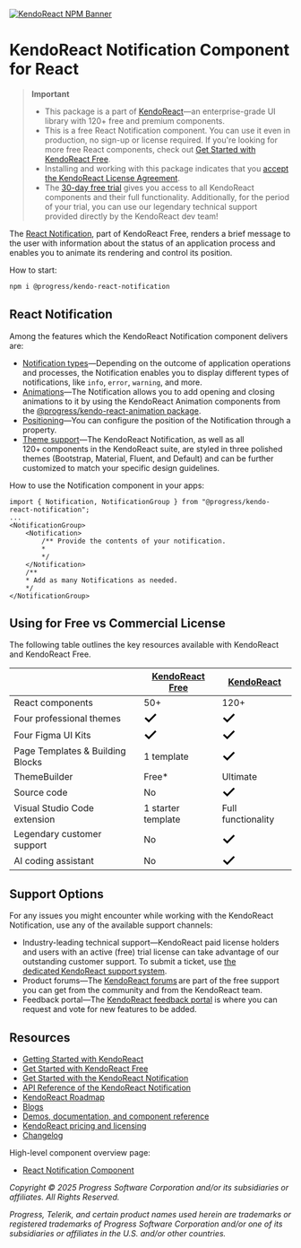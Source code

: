 [![KendoReact NPM Banner](https://raw.githubusercontent.com/telerik/kendo-react/master/images/kendoreact-github-banner.png)](https://www.telerik.com/kendo-react-ui/components/free?utm_medium=referral&utm_source=npm&utm_campaign=kendo-ui-react-trial-npm-notification&utm_content=banner)

# KendoReact Notification Component for React

> **Important**
>
> -   This package is а part of [KendoReact](https://www.telerik.com/kendo-react-ui?utm_medium=referral&utm_source=npm&utm_campaign=kendo-ui-react-trial-npm-notification)&mdash;an enterprise-grade UI library with 120+ free and premium components.
> -   This is a free React Notification component. You can use it even in production, no sign-up or license required. If you're looking for more free React components, check out [Get Started with KendoReact Free](https://www.telerik.com/kendo-react-ui/components/free).
> -   Installing and working with this package indicates that you [accept the KendoReact License Agreement](https://www.telerik.com/purchase/license-agreement/progress-kendoreact?utm_medium=referral&utm_source=npm&utm_campaign=kendo-ui-react-trial-npm-notification).
> -   The [30-day free trial](https://www.telerik.com/try/kendo-react-ui?utm_medium=referral&utm_source=npm&utm_campaign=kendo-ui-react-trial-npm-notification) gives you access to all KendoReact components and their full functionality. Additionally, for the period of your trial, you can use our legendary technical support provided directly by the KendoReact dev team!

The [React Notification](https://www.telerik.com/kendo-react-ui/notification), part of KendoReact Free, renders a brief message to the user with information about the status of an application process and enables you to animate its rendering and control its position.

How to start:

```sh
npm i @progress/kendo-react-notification
```

## React Notification

Among the features which the KendoReact Notification component delivers are:

-   [Notification types](https://www.telerik.com/kendo-react-ui/components/notification/types/?utm_medium=referral&utm_source=npm&utm_campaign=kendo-ui-react-trial-npm-notification)&mdash;Depending on the outcome of application operations and processes, the Notification enables you to display different types of notifications, like `info`, `error`, `warning`, and more.
-   [Animations](https://www.telerik.com/kendo-react-ui/components/notification/animations/?utm_medium=referral&utm_source=npm&utm_campaign=kendo-ui-react-trial-npm-notification)&mdash;The Notification allows you to add opening and closing animations to it by using the KendoReact Animation components from the [@progress/kendo-react-animation package](https://www.npmjs.com/package/@progress/kendo-react-animation).
-   [Positioning](https://www.telerik.com/kendo-react-ui/components/notification/positioning/?utm_medium=referral&utm_source=npm&utm_campaign=kendo-ui-react-trial-npm-notification)&mdash;You can configure the position of the Notification through a property.
-   [Theme support](https://www.telerik.com/kendo-react-ui/components/styling/?utm_medium=referral&utm_source=npm&utm_campaign=kendo-ui-react-trial-npm-notification)&mdash;The KendoReact Notification, as well as all 120+ components in the KendoReact suite, are styled in three polished themes (Bootstrap, Material, Fluent, and Default) and can be further customized to match your specific design guidelines.

How to use the Notification component in your apps:

```tsx
import { Notification, NotificationGroup } from "@progress/kendo-react-notification";
...
<NotificationGroup>
    <Notification>
        /** Provide the contents of your notification.
        *
        */
    </Notification>
    /**
    * Add as many Notifications as needed.
    */
</NotificationGroup>
```

## Using for Free vs Commercial License

The following table outlines the key resources available with KendoReact and KendoReact Free.

|                                  | [KendoReact Free](https://www.telerik.com/kendo-react-ui/components/free)                                                                                                                                | [KendoReact](https://www.telerik.com/kendo-react-ui)                                                                                                                                                     |
| -------------------------------- | -------------------------------------------------------------------------------------------------------------------------------------------------------------------------------------------------------- | -------------------------------------------------------------------------------------------------------------------------------------------------------------------------------------------------------- |
| React components                 | 50+                                                                                                                                                                                                      | 120+                                                                                                                                                                                                     |
| Four professional themes         | <svg xmlns="http://www.w3.org/2000/svg" width="24" height="24" viewBox="0 0 24 24"><path d="M20.285 2l-11.285 11.567-5.286-5.011-3.714 3.716 9 8.728 15-15.285z" stroke="white" stroke-width="2"/></svg> | <svg xmlns="http://www.w3.org/2000/svg" width="24" height="24" viewBox="0 0 24 24"><path d="M20.285 2l-11.285 11.567-5.286-5.011-3.714 3.716 9 8.728 15-15.285z" stroke="white" stroke-width="2"/></svg> |
| Four Figma UI Kits               | <svg xmlns="http://www.w3.org/2000/svg" width="24" height="24" viewBox="0 0 24 24"><path d="M20.285 2l-11.285 11.567-5.286-5.011-3.714 3.716 9 8.728 15-15.285z" stroke="white" stroke-width="2"/></svg> | <svg xmlns="http://www.w3.org/2000/svg" width="24" height="24" viewBox="0 0 24 24"><path d="M20.285 2l-11.285 11.567-5.286-5.011-3.714 3.716 9 8.728 15-15.285z" stroke="white" stroke-width="2"/></svg> |
| Page Templates & Building Blocks | 1 template                                                                                                                                                                                               | <svg xmlns="http://www.w3.org/2000/svg" width="24" height="24" viewBox="0 0 24 24"><path d="M20.285 2l-11.285 11.567-5.286-5.011-3.714 3.716 9 8.728 15-15.285z" stroke="white" stroke-width="2"/></svg> |
| ThemeBuilder                     | Free\*                                                                                                                                                                                                   | Ultimate                                                                                                                                                                                                 |
| Source code                      | No                                                                                                                                                                                                       | <svg xmlns="http://www.w3.org/2000/svg" width="24" height="24" viewBox="0 0 24 24"><path d="M20.285 2l-11.285 11.567-5.286-5.011-3.714 3.716 9 8.728 15-15.285z" stroke="white" stroke-width="2"/></svg> |
| Visual Studio Code extension     | 1 starter template                                                                                                                                                                                       | Full functionality                                                                                                                                                                                       |
| Legendary customer support       | No                                                                                                                                                                                                       | <svg xmlns="http://www.w3.org/2000/svg" width="24" height="24" viewBox="0 0 24 24"><path d="M20.285 2l-11.285 11.567-5.286-5.011-3.714 3.716 9 8.728 15-15.285z" stroke="white" stroke-width="2"/></svg> |
| AI coding assistant              | No                                                                                                                                                                                                       | <svg xmlns="http://www.w3.org/2000/svg" width="24" height="24" viewBox="0 0 24 24"><path d="M20.285 2l-11.285 11.567-5.286-5.011-3.714 3.716 9 8.728 15-15.285z" stroke="white" stroke-width="2"/></svg> |

## Support Options

For any issues you might encounter while working with the KendoReact Notification, use any of the available support channels:

-   Industry-leading technical support&mdash;KendoReact paid license holders and users with an active (free) trial license can take advantage of our outstanding customer support. To submit a ticket, use [the dedicated KendoReact support system](https://www.telerik.com/account/support-center/contact-us/technical-support?utm_medium=referral&utm_source=npm&utm_campaign=kendo-ui-react-trial-npm-notification).
-   Product forums&mdash;The [KendoReact forums](https://www.telerik.com/forums/kendo-ui-react?utm_medium=referral&utm_source=npm&utm_campaign=kendo-ui-react-trial-npm-notification) are part of the free support you can get from the community and from the KendoReact team.
-   Feedback portal&mdash;The [KendoReact feedback portal](https://feedback.telerik.com/kendo-react-ui?utm_medium=referral&utm_source=npm&utm_campaign=kendo-ui-react-trial-npm-notification) is where you can request and vote for new features to be added.

## Resources

-   [Getting Started with KendoReact](https://www.telerik.com/kendo-react-ui/components/getting-started/?utm_medium=referral&utm_source=npm&utm_campaign=kendo-ui-react-trial-npm-notification)
-   [Get Started with KendoReact Free](https://www.telerik.com/kendo-react-ui/components/free)
-   [Get Started with the KendoReact Notification](https://www.telerik.com/kendo-react-ui/components/notification/?utm_medium=referral&utm_source=npm&utm_campaign=kendo-ui-react-trial-npm-notification)
-   [API Reference of the KendoReact Notification](https://www.telerik.com/kendo-react-ui/components/notification/api/?utm_medium=referral&utm_source=npm&utm_campaign=kendo-ui-react-trial-npm-notification)
-   [KendoReact Roadmap](https://www.telerik.com/support/whats-new/kendo-react-ui/roadmap?utm_medium=referral&utm_source=npm&utm_campaign=kendo-ui-react-trial-npm-notification)
-   [Blogs](https://www.telerik.com/blogs/tag/kendoreact?utm_medium=referral&utm_source=npm&utm_campaign=kendo-ui-react-trial-npm-notification)
-   [Demos, documentation, and component reference](https://www.telerik.com/kendo-react-ui/components/?utm_medium=referral&utm_source=npm&utm_campaign=kendo-ui-react-trial-npm-notification)
-   [KendoReact pricing and licensing](https://www.telerik.com/kendo-react-ui/pricing?utm_medium=referral&utm_source=npm&utm_campaign=kendo-ui-react-trial-npm-notification)
-   [Changelog](https://www.telerik.com/kendo-react-ui/components/changelogs/ui-for-react/?utm_medium=referral&utm_source=npm&utm_campaign=kendo-ui-react-trial-npm-notification)

High-level component overview page:

-   [React Notification Component](https://www.telerik.com/kendo-react-ui/notification)

_Copyright © 2025 Progress Software Corporation and/or its subsidiaries or affiliates. All Rights Reserved._

_Progress, Telerik, and certain product names used herein are trademarks or registered trademarks of Progress Software Corporation and/or one of its subsidiaries or affiliates in the U.S. and/or other countries._
